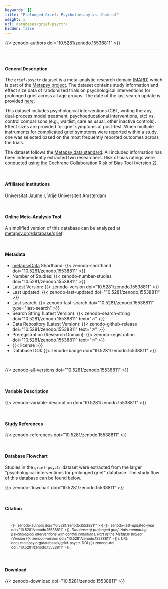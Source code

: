 ```yaml
---
keywords: []
title: "Prolonged Grief: Psychotherapy vs. Control"
weight: 1
url: databases/grief-psyctr/
hidden: false
---
```

{{< zenodo-authors doi="10.5281/zenodo.15538811" >}}

***

<br>

#### General Description

The `grief-psyctr` dataset is a meta-analytic research domain ([MARD](https://docs.metapsy.org/uploads/ebmental-2022-300509.pdf)) which is part of the  [Metapsy project](https://www.metapsy.org/). The dataset contains study information and effect size data of randomized trials on psychological interventions for prolonged grief across all age groups. The date of the last search update is provided [here](https://raw.githubusercontent.com/metapsy-project/data-grief-psyctr/refs/heads/master/metadata/last_search.txt).

This dataset includes psychological interventions (CBT, writing therapy, dual-process model treatment, psychoeducational interventions, etc) vs. control comparisons (e.g., waitlist, care as usual, other inactive controls). Effect sizes are provided for grief symptoms at post-test. When multiple instruments for complicated grief symptoms were reported within a study, one was selected based on the most frequently reported outcomes across the trials.

The dataset follows the [Metapsy data standard](https://docs.metapsy.org/data-preparation/format/). All included information has been independently extracted two researchers. Risk of bias ratings were conducted using the Cochrane Collaboration Risk of Bias Tool (Version 2).


<br>

#### Affiliated Institutions

Universitat Jaume I, Vrije Universiteit Amsterdam

<br>

#### Online Meta-Analysis Tool

A simplified version of this database can be analyzed at [metapsy.org/database/grief](https://www.metapsy.org/database/grief).

<br>

#### Metadata

* <a href="https://data.metapsy.org" target="_blank">metapsyData</a> Shorthand: {{< zenodo-shorthand doi="10.5281/zenodo.15538811" >}}
* Number of Studies: {{< zenodo-number-studies doi="10.5281/zenodo.15538811" >}}
* Latest Version: {{< zenodo-version doi="10.5281/zenodo.15538811" >}}
* Last updated: {{< zenodo-last-updated doi="10.5281/zenodo.15538811" >}}
* Last search: {{< zenodo-last-search doi="10.5281/zenodo.15538811" type="last-search" >}}
* Search String (Latest Version): {{< zenodo-search-string doi="10.5281/zenodo.15538811" text="↗" >}}
* Data Repository (Latest Version): {{< zenodo-github-release doi="10.5281/zenodo.15538811" text="↗" >}}
* Preregistration (Research Domain): {{< zenodo-registration doi="10.5281/zenodo.15538811" text="↗" >}}
* {{< license >}}
* Database DOI: {{< zenodo-badge doi="10.5281/zenodo.15538811" >}}

<br>

{{< zenodo-all-versions doi="10.5281/zenodo.15538811" >}}

<br>

#### Variable Description

{{< zenodo-variable-description doi="10.5281/zenodo.15538811" >}}

<br>

#### Study References

{{< zenodo-references doi="10.5281/zenodo.15538811" >}}

<br>

#### Database Flowchart

Studies in the `grief-psyctr` dataset were extracted from the larger "psychological interventions for prolonged grief" database. The study flow of this database can be found below.

{{< zenodo-flowchart doi="10.5281/zenodo.15538811" >}}


<br>

#### Citation

<div class="citation" style='background-color: var(--body-color); padding: 20px 20px 20px 20px; font-size: 80%; -webkit-filter: grayscale(100%); filter: grayscale(100%);'>
{{< zenodo-authors doi="10.5281/zenodo.15538811" >}}
{{< zenodo-last-updated-year doi="10.5281/zenodo.15538811" >}}.
<i>Database of prolonged grief trials comparing psychological interventions with control conditions. Part of the Metapsy project </i>
(Version {{< zenodo-version doi="10.5281/zenodo.15538811" >}}).
URL docs.metapsy.org/databases/grief-psyctr.
DOI {{< zenodo-doi doi="10.5281/zenodo.15538811" >}}.
</div>

<br>

#### Download

{{< zenodo-download doi="10.5281/zenodo.15538811" >}}

<br></br>